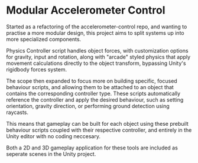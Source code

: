# Modular Accelerometer Control

Started as a refactoring of the accelerometer-control repo, and wanting to practise a more modular design, this project aims to split systems up into more specialized components. 

Physics Controller script handles object forces, with customization options for gravity, input and rotation, along with "arcade" styled physics that apply movement calculations directly to the object transform, bypassing Unity's rigidbody forces system.

The scope then expanded to focus more on building specific, focused behaviour scripts, and allowing them to be attached to an object that contains the corresponding controller type. These scripts automatically reference the controller and apply the desired behaviour, such as setting orientation, gravity direction, or performing ground detection using raycasts. 

This means that gameplay can be built for each object using these prebuilt behaviour scripts coupled with their respective controller, and entirely in the Unity editor with no coding neccesary.

Both a 2D and 3D gameplay application for these tools are included as seperate scenes in the Unity project.
